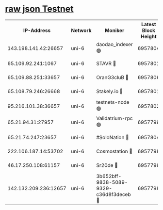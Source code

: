 [raw json Testnet](https://rpc-check.junot.stavr.tech/junot/rpc-junot-result.json)
=


<table><tr><th>IP-Address</th><th>Network</th><th>Moniker</th><th>Latest Block Height</th><th>Earliest Block Height</th><th>Catching Up</th><th>Tx Index</th><th>Voting Power</th><th>Scan Time</th></tr><tr><td>143.198.141.42:26657</td><td>uni-6</td><td>daodao_indexer 🟢</td><td>6957804</td><td>1</td><td>False</td><td>off</td><td>0</td><td>2024-01-11T21:59:47.521875920UTC</td></tr><tr><td>65.109.92.241:1067</td><td>uni-6</td><td>STAVR 🔴</td><td>6957801</td><td>1138541</td><td>False</td><td>on</td><td>6042</td><td>2024-01-11T21:59:39.281302903UTC</td></tr><tr><td>65.109.88.251:33657</td><td>uni-6</td><td>OranG3cluB 🔴</td><td>6957806</td><td>1138541</td><td>False</td><td>on</td><td>11</td><td>2024-01-11T21:59:52.053839129UTC</td></tr><tr><td>65.108.79.246:26668</td><td>uni-6</td><td>Stakely.io 🔴</td><td>6957801</td><td>1570872</td><td>False</td><td>on</td><td>1358933</td><td>2024-01-11T21:59:39.707008828UTC</td></tr><tr><td>95.216.101.38:36657</td><td>uni-6</td><td>testnets-node 🟢</td><td>6957802</td><td>1615130</td><td>False</td><td>on</td><td>0</td><td>2024-01-11T21:59:42.129901232UTC</td></tr><tr><td>65.21.94.31:27957</td><td>uni-6</td><td>Validatrium-rpc 🟢</td><td>6957799</td><td>2943363</td><td>False</td><td>on</td><td>0</td><td>2024-01-11T21:59:34.765272234UTC</td></tr><tr><td>65.21.74.247:23657</td><td>uni-6</td><td>#SoloNation 🔴</td><td>6957804</td><td>5208001</td><td>False</td><td>on</td><td>112</td><td>2024-01-11T21:59:46.551258322UTC</td></tr><tr><td>222.106.187.14:53702</td><td>uni-6</td><td>Cosmostation 🔴</td><td>6957798</td><td>5344501</td><td>False</td><td>on</td><td>110003</td><td>2024-01-11T21:59:32.396276154UTC</td></tr><tr><td>46.17.250.108:61157</td><td>uni-6</td><td>Sr20de 🔴</td><td>6957796</td><td>6419777</td><td>False</td><td>on</td><td>37</td><td>2024-01-11T21:59:26.686060535UTC</td></tr><tr><td>142.132.209.236:12657</td><td>uni-6</td><td>3b652bff-9838-5089-9329-c36d8f3deceb 🔴</td><td>6957798</td><td>6951280</td><td>False</td><td>on</td><td>157563</td><td>2024-01-11T21:59:30.986485081UTC</td></tr></table>